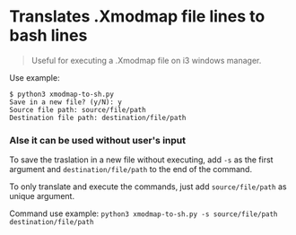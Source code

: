 # Translates .Xmodmap file lines to bash lines

> Useful for executing a .Xmodmap file on i3 windows manager.

Use example:

	$ python3 xmodmap-to-sh.py
	Save in a new file? (y/N): y
	Source file path: source/file/path
	Destination file path: destination/file/path

### Alse it can be used without user's input

To save the traslation in a new file without executing, add `-s` as the first argument and `destination/file/path` to the end of the command.

To only translate and execute the commands, just add `source/file/path` as unique argument.

Command use example: `python3 xmodmap-to-sh.py -s source/file/path destination/file/path`

